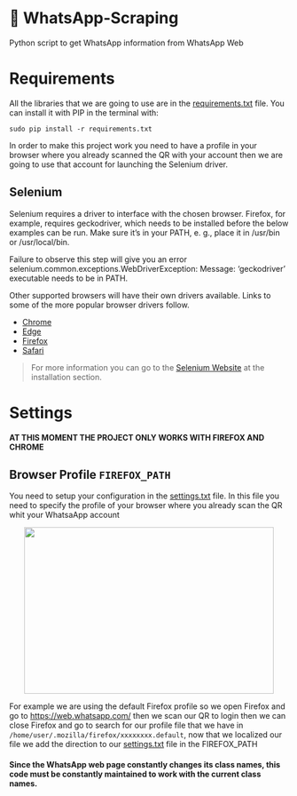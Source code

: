 # :speech_balloon: WhatsApp-Scraping
Python script to get WhatsApp information from WhatsApp Web

# Requirements 
All the libraries that we are going to use are in the [requirements.txt](requirements.txt) file.
You can install it with PIP in the terminal with:
```
sudo pip install -r requirements.txt
```
In order to make this project work you need to have a profile in your browser where you already scanned the QR with your account then we are going to use that account for launching the Selenium driver.

## Selenium
Selenium requires a driver to interface with the chosen browser. Firefox, for example, requires geckodriver, which needs to be installed before the below examples can be run. Make sure it’s in your PATH, e. g., place it in /usr/bin or /usr/local/bin.

Failure to observe this step will give you an error selenium.common.exceptions.WebDriverException: Message: ‘geckodriver’ executable needs to be in PATH.

Other supported browsers will have their own drivers available. Links to some of the more popular browser drivers follow.
* [Chrome](https://sites.google.com/a/chromium.org/chromedriver/downloads)
* [Edge](https://developer.microsoft.com/en-us/microsoft-edge/tools/webdriver/)
* [Firefox](https://github.com/mozilla/geckodriver/releases)
* [Safari](https://webkit.org/blog/6900/webdriver-support-in-safari-10/)

>For more information you can go to the [Selenium Website](http://selenium-python.readthedocs.io/installation.html) at the installation section.

# Settings
**AT THIS MOMENT THE PROJECT ONLY WORKS WITH FIREFOX AND CHROME**

## Browser Profile ```FIREFOX_PATH```
You need to setup your configuration in the [settings.txt](settings.txt) file.
In this file you need to specify the profile of your browser where you already scan the QR whit your WhatsaApp account
<p align="center">
  <img width="450" height="300" src="http://dl1.cbsistatic.com/i/2017/04/26/6431e906-7aa6-4bc7-bcc2-2f6fc8ec6935/68ef88d0940c3ac784e54869b0bdf1bc/imgingest-8720007773569767113.png">
</p>

For example we are using the default Firefox profile so we open Firefox and go to https://web.whatsapp.com/ then we scan our QR to login then we can close Firefox and go to search for our profile file that we have in ```/home/user/.mozilla/firefox/xxxxxxxx.default```, now that we localized our file we add the direction to our [settings.txt](settings.txt) file in the FIREFOX_PATH

#### Since the WhatsApp web page constantly changes its class names, this code must be constantly maintained to work with the current class names.
